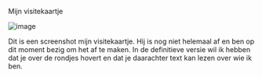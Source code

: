 Mijn visitekaartje

![image](https://user-images.githubusercontent.com/101579892/189308973-3bd58317-9f90-46aa-928d-c5cb8faaae58.png)

Dit is een screenshot mijn visitekaartje. Hij is nog niet helemaal af en ben op dit moment bezig om het af te maken. In de definitieve versie wil ik hebben dat je over de rondjes hovert en dat je daarachter text kan lezen over wie ik ben.
